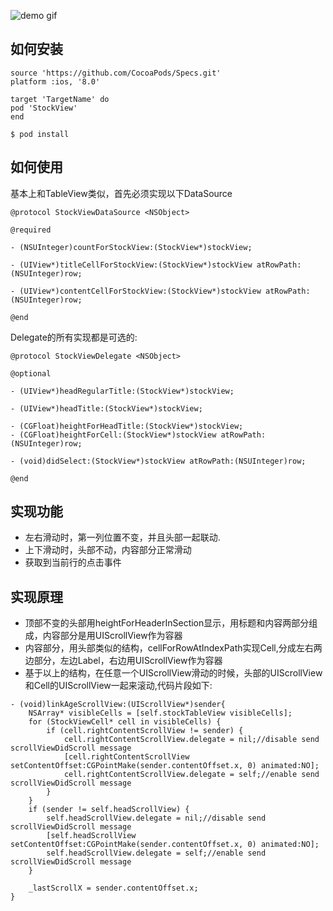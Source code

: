 ![demo gif](https://github.com/jezzmemo/StockView/raw/master/demo.gif)

## 如何安装

```
source 'https://github.com/CocoaPods/Specs.git'
platform :ios, '8.0'

target 'TargetName' do
pod 'StockView'
end
```

```
$ pod install
```

## 如何使用

基本上和TableView类似，首先必须实现以下DataSource
```objc
@protocol StockViewDataSource <NSObject>

@required

- (NSUInteger)countForStockView:(StockView*)stockView;

- (UIView*)titleCellForStockView:(StockView*)stockView atRowPath:(NSUInteger)row;

- (UIView*)contentCellForStockView:(StockView*)stockView atRowPath:(NSUInteger)row;

@end
```

Delegate的所有实现都是可选的:
```objc
@protocol StockViewDelegate <NSObject>

@optional

- (UIView*)headRegularTitle:(StockView*)stockView;

- (UIView*)headTitle:(StockView*)stockView;

- (CGFloat)heightForHeadTitle:(StockView*)stockView;
- (CGFloat)heightForCell:(StockView*)stockView atRowPath:(NSUInteger)row;

- (void)didSelect:(StockView*)stockView atRowPath:(NSUInteger)row;

@end
```

## 实现功能

* 左右滑动时，第一列位置不变，并且头部一起联动.
* 上下滑动时，头部不动，内容部分正常滑动
* 获取到当前行的点击事件


## 实现原理

* 顶部不变的头部用heightForHeaderInSection显示，用标题和内容两部分组成，内容部分是用UIScrollView作为容器
* 内容部分，用头部类似的结构，cellForRowAtIndexPath实现Cell,分成左右两边部分，左边Label，右边用UIScrollView作为容器
* 基于以上的结构，在任意一个UIScrollView滑动的时候，头部的UIScrollView和Cell的UIScrollView一起来滚动,代码片段如下:
```objc
- (void)linkAgeScrollView:(UIScrollView*)sender{
    NSArray* visibleCells = [self.stockTableView visibleCells];
    for (StockViewCell* cell in visibleCells) {
        if (cell.rightContentScrollView != sender) {
            cell.rightContentScrollView.delegate = nil;//disable send scrollViewDidScroll message
            [cell.rightContentScrollView setContentOffset:CGPointMake(sender.contentOffset.x, 0) animated:NO];
            cell.rightContentScrollView.delegate = self;//enable send scrollViewDidScroll message
        }
    }
    if (sender != self.headScrollView) {
        self.headScrollView.delegate = nil;//disable send scrollViewDidScroll message
        [self.headScrollView setContentOffset:CGPointMake(sender.contentOffset.x, 0) animated:NO];
        self.headScrollView.delegate = self;//enable send scrollViewDidScroll message
    }
    
    _lastScrollX = sender.contentOffset.x;
}
```